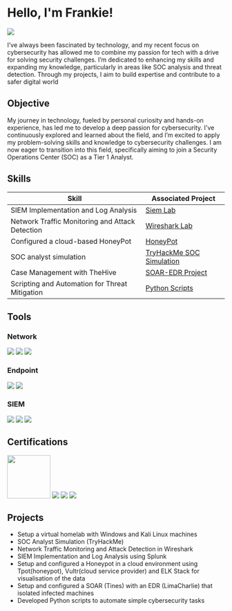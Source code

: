 # Hello, I'm Frankie!
<a href="https://linkedin.com"><img src="https://img.shields.io/badge/-LinkedIn-0072b1?&style=for-the-badge&logo=linkedin&logoColor=white" /></a>


I’ve always been fascinated by technology, and my recent focus on cybersecurity has allowed me to combine my passion for tech with a drive for solving security challenges. I’m dedicated to enhancing my skills and expanding my knowledge, particularly in areas like SOC analysis and threat detection. Through my projects, I aim to build expertise and contribute to a safer digital world

## Objective

My journey in technology, fueled by personal curiosity and hands-on experience, has led me to develop a deep passion for cybersecurity. I've continuously explored and learned about the field, and I’m excited to apply my problem-solving skills and knowledge to cybersecurity challenges. I am now eager to transition into this field, specifically aiming to join a Security Operations Center (SOC) as a Tier 1 Analyst.

## Skills

| Skill                                         | Associated Project         |
|-----------------------------------------------|----------------------------|
| SIEM Implementation and Log Analysis          | <a href="https://github.com/Frankie-Manzi/SIEM-Implementation-and-Log-Analysis/tree/main"> Siem Lab</a>|
| Network Traffic Monitoring and Attack Detection | <a href="https://github.com/Frankie-Manzi/WireShark/blob/main/README.md"> Wireshark Lab</a>|
| Configured a cloud-based HoneyPot        | <a href="https://github.com/Frankie-Manzi/HoneyPot/blob/main/README.md"> HoneyPot</a>|
| SOC analyst simulation      | <a href="https://github.com/Frankie-Manzi/TryHackMe-SOC-simulation/blob/main/README.md"> TryHackMe SOC Simulation|
| Case Management with TheHive                  | <a href="https://github.com/Frankie-Manzi/SOAR-EDR/blob/main/README.md"> SOAR-EDR Project|
| Scripting and Automation for Threat Mitigation | <a href="https://github.com/Frankie-Manzi/Python-Scripts/blob/main/README.md"> Python Scripts|

## Tools

### Network
<div>
    <img src="https://img.shields.io/badge/-Wireshark-1679A7?&style=for-the-badge&logo=Wireshark&logoColor=white" />
    <img src="https://img.shields.io/badge/-Suricata-EF3B2D?&style=for-the-badge&logo=Suricata&logoColor=white" />
    <img src="https://img.shields.io/badge/-Zeek-777BB4?&style=for-the-badge&logo=Zeek&logoColor=white" />
</div>

### Endpoint
<div>
    <img src="https://img.shields.io/badge/-Microsoft_Defender_for_Endpoint-00A4EF?&style=for-the-badge&logo=Microsoft&logoColor=white" />
    <img src="https://img.shields.io/badge/-Velociraptor-4B275F?&style=for-the-badge&logo=Velociraptor&logoColor=white" />
</div>

### SIEM
<div>
    <img src="https://img.shields.io/badge/-Microsoft_Sentinel-0078D4?&style=for-the-badge&logo=Microsoft&logoColor=white" />
    <img src="https://img.shields.io/badge/-Splunk-000000?&style=for-the-badge&logo=Splunk&logoColor=white" />
    <img src="https://img.shields.io/badge/-Elastic-005571?&style=for-the-badge&logo=Elastic&logoColor=white" />
</div>

## Certifications
<div>
<img src="https://images.credly.com/size/340x340/images/0bf0f2da-a699-4c82-82e2-56dcf1f2e1c7/image.png" height="100" />
<img src="https://img.shields.io/badge/-Security%2B-FF0000?&style=for-the-badge&logo=CompTIA&logoColor=white" />
<img src="https://img.shields.io/badge/-Qualys%20Vulnerability%20Management-0075C9?style=for-the-badge&logo=Qualys&logoColor=white" />
<img src="https://img.shields.io/badge/-TryHackMe%20SOC%20Level%201-212C42?style=for-the-badge&logo=TryHackMe&logoColor=white" />
</div>

## Projects
- Setup a virtual homelab with Windows and Kali Linux machines
- SOC Analyst Simulation (TryHackMe)
- Network Traffic Monitoring and Attack Detection in Wireshark
- SIEM Implementation and Log Analysis using Splunk
- Setup and configured a Honeypot in a cloud environment using Tpot(honeypot), Vultr(cloud service provider) and ELK Stack for visualisation of the data
- Setup and configured a SOAR (Tines) with an EDR (LimaCharlie) that isolated infected machines
- Developed Python scripts to automate simple cybersecurity tasks
